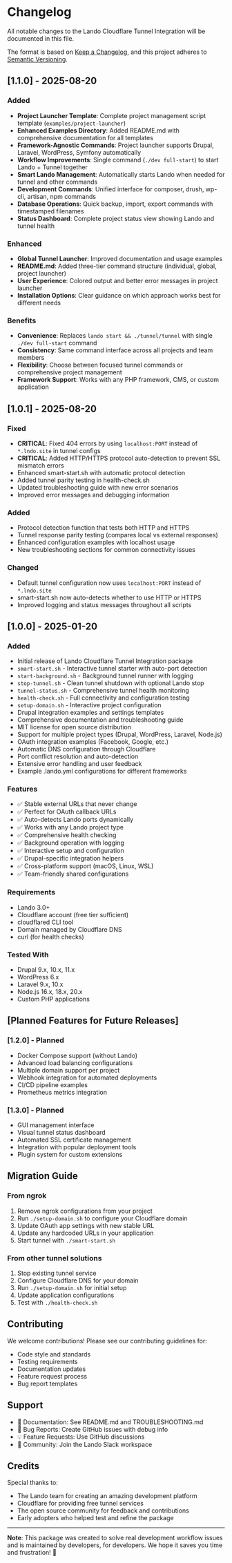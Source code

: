 # Changelog

All notable changes to the Lando Cloudflare Tunnel Integration will be documented in this file.

The format is based on [Keep a Changelog](https://keepachangelog.com/en/1.0.0/),
and this project adheres to [Semantic Versioning](https://semver.org/spec/v2.0.0.html).

## [1.1.0] - 2025-08-20

### Added
- **Project Launcher Template**: Complete project management script template (`examples/project-launcher`)
- **Enhanced Examples Directory**: Added README.md with comprehensive documentation for all templates
- **Framework-Agnostic Commands**: Project launcher supports Drupal, Laravel, WordPress, Symfony automatically
- **Workflow Improvements**: Single command (`./dev full-start`) to start Lando + Tunnel together
- **Smart Lando Management**: Automatically starts Lando when needed for tunnel and other commands
- **Development Commands**: Unified interface for composer, drush, wp-cli, artisan, npm commands
- **Database Operations**: Quick backup, import, export commands with timestamped filenames
- **Status Dashboard**: Complete project status view showing Lando and tunnel health

### Enhanced
- **Global Tunnel Launcher**: Improved documentation and usage examples
- **README.md**: Added three-tier command structure (individual, global, project launcher)
- **User Experience**: Colored output and better error messages in project launcher
- **Installation Options**: Clear guidance on which approach works best for different needs

### Benefits
- **Convenience**: Replaces `lando start && ./tunnel/tunnel` with single `./dev full-start` command
- **Consistency**: Same command interface across all projects and team members
- **Flexibility**: Choose between focused tunnel commands or comprehensive project management
- **Framework Support**: Works with any PHP framework, CMS, or custom application

## [1.0.1] - 2025-08-20

### Fixed
- **CRITICAL**: Fixed 404 errors by using `localhost:PORT` instead of `*.lndo.site` in tunnel configs
- **CRITICAL**: Added HTTP/HTTPS protocol auto-detection to prevent SSL mismatch errors
- Enhanced smart-start.sh with automatic protocol detection
- Added tunnel parity testing in health-check.sh
- Updated troubleshooting guide with new error scenarios
- Improved error messages and debugging information

### Added
- Protocol detection function that tests both HTTP and HTTPS
- Tunnel response parity testing (compares local vs external responses)
- Enhanced configuration examples with localhost usage
- New troubleshooting sections for common connectivity issues

### Changed
- Default tunnel configuration now uses `localhost:PORT` instead of `*.lndo.site`
- smart-start.sh now auto-detects whether to use HTTP or HTTPS
- Improved logging and status messages throughout all scripts

## [1.0.0] - 2025-01-20

### Added
- Initial release of Lando Cloudflare Tunnel Integration package
- `smart-start.sh` - Interactive tunnel starter with auto-port detection
- `start-background.sh` - Background tunnel runner with logging
- `stop-tunnel.sh` - Clean tunnel shutdown with optional Lando stop
- `tunnel-status.sh` - Comprehensive tunnel health monitoring
- `health-check.sh` - Full connectivity and configuration testing
- `setup-domain.sh` - Interactive project configuration
- Drupal integration examples and settings templates
- Comprehensive documentation and troubleshooting guide
- MIT license for open source distribution
- Support for multiple project types (Drupal, WordPress, Laravel, Node.js)
- OAuth integration examples (Facebook, Google, etc.)
- Automatic DNS configuration through Cloudflare
- Port conflict resolution and auto-detection
- Extensive error handling and user feedback
- Example .lando.yml configurations for different frameworks

### Features
- ✅ Stable external URLs that never change
- ✅ Perfect for OAuth callback URLs
- ✅ Auto-detects Lando ports dynamically
- ✅ Works with any Lando project type
- ✅ Comprehensive health checking
- ✅ Background operation with logging
- ✅ Interactive setup and configuration
- ✅ Drupal-specific integration helpers
- ✅ Cross-platform support (macOS, Linux, WSL)
- ✅ Team-friendly shared configurations

### Requirements
- Lando 3.0+
- Cloudflare account (free tier sufficient)
- cloudflared CLI tool
- Domain managed by Cloudflare DNS
- curl (for health checks)

### Tested With
- Drupal 9.x, 10.x, 11.x
- WordPress 6.x
- Laravel 9.x, 10.x
- Node.js 16.x, 18.x, 20.x
- Custom PHP applications

## [Planned Features for Future Releases]

### [1.2.0] - Planned
- Docker Compose support (without Lando)
- Advanced load balancing configurations
- Multiple domain support per project
- Webhook integration for automated deployments
- CI/CD pipeline examples
- Prometheus metrics integration

### [1.3.0] - Planned  
- GUI management interface
- Visual tunnel status dashboard
- Automated SSL certificate management
- Integration with popular deployment tools
- Plugin system for custom extensions

## Migration Guide

### From ngrok
1. Remove ngrok configurations from your project
2. Run `./setup-domain.sh` to configure your Cloudflare domain
3. Update OAuth app settings with new stable URL
4. Update any hardcoded URLs in your application
5. Start tunnel with `./smart-start.sh`

### From other tunnel solutions
1. Stop existing tunnel service
2. Configure Cloudflare DNS for your domain
3. Run `./setup-domain.sh` for initial setup
4. Update application configurations
5. Test with `./health-check.sh`

## Contributing

We welcome contributions! Please see our contributing guidelines for:
- Code style and standards
- Testing requirements
- Documentation updates
- Feature request process
- Bug report templates

## Support

- 📖 Documentation: See README.md and TROUBLESHOOTING.md
- 🐛 Bug Reports: Create GitHub issues with debug info
- 💡 Feature Requests: Use GitHub discussions
- 💬 Community: Join the Lando Slack workspace

## Credits

Special thanks to:
- The Lando team for creating an amazing development platform
- Cloudflare for providing free tunnel services
- The open source community for feedback and contributions
- Early adopters who helped test and refine the package

---

**Note**: This package was created to solve real development workflow issues and is maintained by developers, for developers. We hope it saves you time and frustration! 🚀

